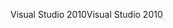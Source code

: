 <span data-ttu-id="0cf50-101">Visual Studio 2010</span><span class="sxs-lookup"><span data-stu-id="0cf50-101">Visual Studio 2010</span></span>
